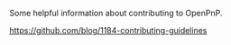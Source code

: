 Some helpful information about contributing to OpenPnP.

https://github.com/blog/1184-contributing-guidelines

